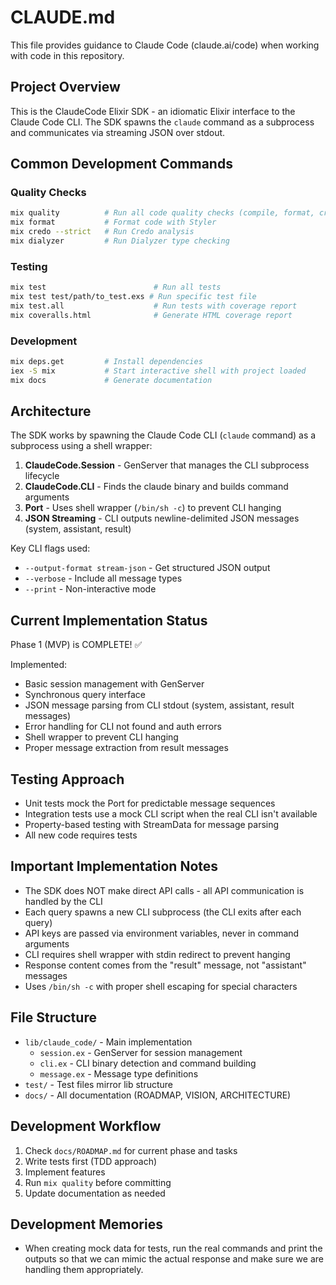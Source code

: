 # CLAUDE.md

This file provides guidance to Claude Code (claude.ai/code) when working with code in this repository.

## Project Overview

This is the ClaudeCode Elixir SDK - an idiomatic Elixir interface to the Claude Code CLI. The SDK spawns the `claude` command as a subprocess and communicates via streaming JSON over stdout.

## Common Development Commands

### Quality Checks
```bash
mix quality          # Run all code quality checks (compile, format, credo, dialyzer)
mix format           # Format code with Styler
mix credo --strict   # Run Credo analysis
mix dialyzer         # Run Dialyzer type checking
```

### Testing
```bash
mix test                        # Run all tests
mix test test/path/to_test.exs # Run specific test file
mix test.all                    # Run tests with coverage report
mix coveralls.html              # Generate HTML coverage report
```

### Development
```bash
mix deps.get         # Install dependencies
iex -S mix           # Start interactive shell with project loaded
mix docs             # Generate documentation
```

## Architecture

The SDK works by spawning the Claude Code CLI (`claude` command) as a subprocess using a shell wrapper:

1. **ClaudeCode.Session** - GenServer that manages the CLI subprocess lifecycle
2. **ClaudeCode.CLI** - Finds the claude binary and builds command arguments
3. **Port** - Uses shell wrapper (`/bin/sh -c`) to prevent CLI hanging
4. **JSON Streaming** - CLI outputs newline-delimited JSON messages (system, assistant, result)

Key CLI flags used:
- `--output-format stream-json` - Get structured JSON output
- `--verbose` - Include all message types
- `--print` - Non-interactive mode

## Current Implementation Status

Phase 1 (MVP) is COMPLETE! ✅

Implemented:
- Basic session management with GenServer
- Synchronous query interface
- JSON message parsing from CLI stdout (system, assistant, result messages)
- Error handling for CLI not found and auth errors
- Shell wrapper to prevent CLI hanging
- Proper message extraction from result messages

## Testing Approach

- Unit tests mock the Port for predictable message sequences
- Integration tests use a mock CLI script when the real CLI isn't available
- Property-based testing with StreamData for message parsing
- All new code requires tests

## Important Implementation Notes

- The SDK does NOT make direct API calls - all API communication is handled by the CLI
- Each query spawns a new CLI subprocess (the CLI exits after each query)
- API keys are passed via environment variables, never in command arguments
- CLI requires shell wrapper with stdin redirect to prevent hanging
- Response content comes from the "result" message, not "assistant" messages
- Uses `/bin/sh -c` with proper shell escaping for special characters

## File Structure

- `lib/claude_code/` - Main implementation
  - `session.ex` - GenServer for session management
  - `cli.ex` - CLI binary detection and command building
  - `message.ex` - Message type definitions
- `test/` - Test files mirror lib structure
- `docs/` - All documentation (ROADMAP, VISION, ARCHITECTURE)

## Development Workflow

1. Check `docs/ROADMAP.md` for current phase and tasks
2. Write tests first (TDD approach)
3. Implement features
4. Run `mix quality` before committing
5. Update documentation as needed

## Development Memories

- When creating mock data for tests, run the real commands and print the outputs so that we can mimic the actual response and make sure we are handling them appropriately.